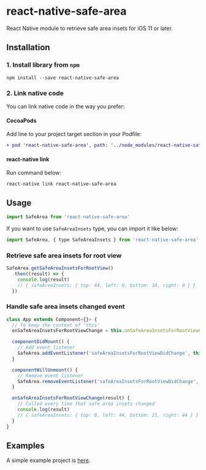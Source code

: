 # react-native-safe-area

React Native module to retrieve safe area insets for iOS 11 or later.

## Installation

### 1. Install library from `npm`

```shell
npm install --save react-native-safe-area
```

### 2. Link native code

You can link native code in the way you prefer:

#### CocoaPods

Add line to your project target section in your Podfile:

```diff
+ pod 'react-native-safe-area', path: '../node_modules/react-native-safe-area'
```

#### react-native link

Run command below:

```shell
react-native link react-native-safe-area
```

## Usage

```jsx
import SafeArea from 'react-native-safe-area'
```

If you want to use `SafeAreaInsets` type, you can import it like below:

```jsx
import SafeArea, { type SafeAreaInsets } from 'react-native-safe-area'
```

### Retrieve safe area insets for root view

```jsx
SafeArea.getSafeAreaInsetsForRootView()
  .then((result) => {
    console.log(result)
    // { safeAreaInsets: { top: 44, left: 0, bottom: 34, right: 0 } }
  })
```

### Handle safe area insets changed event

```jsx
class App extends Component<{}> {
  // To keep the context of 'this'
  onSafeAreaInsetsForRootViewChange = this.onSafeAreaInsetsForRootViewChange.bind(this)

  componentDidMount() {
    // Add event listener
    SafeArea.addEventListener('safeAreaInsetsForRootViewDidChange', this.onSafeAreaInsetsForRootViewChange)
  }

  componentWillUnmount() {
    // Remove event listener
    SafeArea.removeEventListener('safeAreaInsetsForRootViewDidChange', this.onSafeAreaInsetsForRootViewChange)
  }

  onSafeAreaInsetsForRootViewChange(result) {
    // Called every time that safe area insets changed
    console.log(result)
    // { safeAreaInsets: { top: 0, left: 44, bottom: 21, right: 44 } }
  }
}
```

## Examples

A simple example project is [here](./Examples/RNSafeAreaExample).
